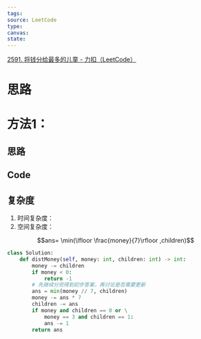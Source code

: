 ```yaml
---
tags: 
source: LeetCode
type: 
canvas: 
state:
---
```

[2591. 将钱分给最多的儿童 - 力扣（LeetCode）](https://leetcode.cn/problems/distribute-money-to-maximum-children/description/?envType=daily-question&envId=2023-09-15)
# 思路
# 方法1：
## 思路

## Code

## 复杂度

1. 时间复杂度：
2. 空间复杂度：






$$ans= \min(\lfloor \frac{money}{7}\rfloor ,children)$$


```python
class Solution:
    def distMoney(self, money: int, children: int) -> int:
        money -= children
        if money < 0:
            return -1
        # 先继续分完得到初步答案，再讨论是否需要更新
        ans = min(money // 7, children)
        money -= ans * 7
        children -= ans
        if money and children == 0 or \
            money == 3 and children == 1:
            ans -= 1
        return ans
```